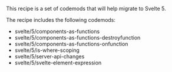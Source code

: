 This recipe is a set of codemods that will help migrate to Svelte 5.

The recipe includes the following codemods:

- svelte/5/components-as-functions
- svelte/5/components-as-functions-destroyfunction
- svelte/5/components-as-functions-onfunction
- svelte/5/is-where-scoping
- svelte/5/server-api-changes
- svelte/5/svelte-element-expression
